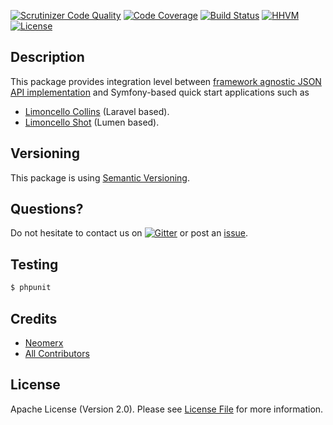 [![Scrutinizer Code Quality](https://scrutinizer-ci.com/g/neomerx/limoncello/badges/quality-score.png?b=master)](https://scrutinizer-ci.com/g/neomerx/limoncello/?branch=master)
[![Code Coverage](https://scrutinizer-ci.com/g/neomerx/limoncello/badges/coverage.png?b=master)](https://scrutinizer-ci.com/g/neomerx/limoncello/?branch=master)
[![Build Status](https://travis-ci.org/neomerx/limoncello.svg?branch=master)](https://travis-ci.org/neomerx/limoncello)
[![HHVM](https://img.shields.io/hhvm/neomerx/limoncello.svg)](https://travis-ci.org/neomerx/limoncello)
[![License](https://img.shields.io/packagist/l/neomerx/limoncello.svg)](https://packagist.org/packages/neomerx/limoncello)

## Description

This package provides integration level between [framework agnostic JSON API implementation](https://github.com/neomerx/json-api/) and Symfony-based quick start applications such as

- [Limoncello Collins](https://github.com/neomerx/limoncello-collins) (Laravel based).
- [Limoncello Shot](https://github.com/neomerx/limoncello-shot) (Lumen based).

## Versioning

This package is using [Semantic Versioning](http://semver.org/).

## Questions?

Do not hesitate to contact us on [![Gitter](https://badges.gitter.im/Join%20Chat.svg)](https://gitter.im/neomerx/json-api) or post an [issue](https://github.com/neomerx/limoncello/issues).

## Testing

``` bash
$ phpunit
```

## Credits

- [Neomerx](https://github.com/neomerx)
- [All Contributors](../../contributors)

## License

Apache License (Version 2.0). Please see [License File](LICENSE) for more information.
